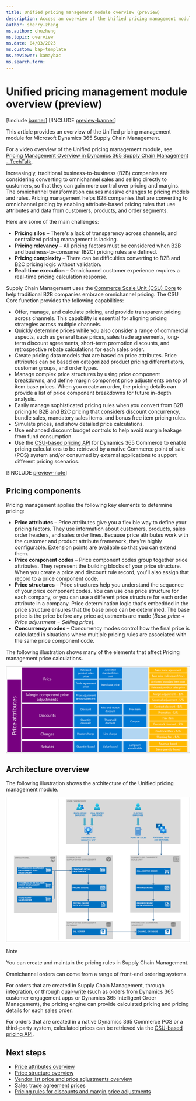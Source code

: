 ```yaml
---
title: Unified pricing management module overview (preview)
description: Access an overview of the Unified pricing management module in Microsoft Dynamics 365 Supply Chain Management, including a list of challenges.
author: sherry-zheng
ms.author: chuzheng
ms.topic: overview
ms.date: 04/03/2023
ms.custom: bap-template
ms.reviewer: kamaybac
ms.search.form:
---
```


# Unified pricing management module overview (preview)

[!include [banner](../includes/banner.md)]
[!INCLUDE [preview-banner](~/../shared-content/shared/preview-includes/preview-banner.md)]
<!-- KFM: Preview until further notice -->

This article provides an overview of the Unified pricing management module for Microsoft Dynamics 365 Supply Chain Management.

For a video overview of the Unified pricing management module, see [Pricing Management Overview in Dynamics 365 Supply Chain Management - TechTalk](https://www.youtube.com/watch?v=Pc9nBoHN5m0).

Increasingly, traditional business-to-business (B2B) companies are considering converting to omnichannel sales and selling directly to customers, so that they can gain more control over pricing and margins. The omnichannel transformation causes massive changes to pricing models and rules. Pricing management helps B2B companies that are converting to omnichannel pricing by enabling attribute-based pricing rules that use attributes and data from customers, products, and order segments.

Here are some of the main challenges:

- **Pricing silos** – There's a lack of transparency across channels, and centralized pricing management is lacking.
- **Pricing relevancy** – All pricing factors must be considered when B2B and business-to-consumer (B2C) pricing rules are defined.
- **Pricing complexity** – There can be difficulties converting to B2B and B2C pricing logic without validation.
- **Real-time execution** – Omnichannel customer experience requires a real-time pricing calculation response.

Supply Chain Management uses the [Commerce Scale Unit (CSU) Core](../../commerce/dev-itpro/CSU-core.md) to help traditional B2B companies embrace omnichannel pricing. The CSU Core function provides the following capabilities:

- Offer, manage, and calculate pricing, and provide transparent pricing across channels. This capability is essential for aligning pricing strategies across multiple channels.
- Quickly determine prices while you also consider a range of commercial aspects, such as general base prices, sales trade agreements, long-term discount agreements, short-term promotion discounts, and retrospective rebate calculations for each sales order.
- Create pricing data models that are based on price attributes. Price attributes can be based on categorized product pricing differentiators, customer groups, and order types.
- Manage complex price structures by using price component breakdowns, and define margin component price adjustments on top of item base prices. When you create an order, the pricing details can provide a list of price component breakdowns for future in-depth analysis.
- Easily manage sophisticated pricing rules when you convert from B2B pricing to B2B and B2C pricing that considers discount concurrency, bundle sales, mandatory sales items, and bonus free item pricing rules.
- Simulate prices, and show detailed price calculations.
- Use enhanced discount budget controls to help avoid margin leakage from fund consumption.
- Use the [CSU-based pricing API](../../commerce/pricing-apis.md) for Dynamics 365 Commerce to enable pricing calculations to be retrieved by a native Commerce point of sale (POS) system and/or consumed by external applications to support different pricing scenarios.

[!INCLUDE [preview-note](~/../shared-content/shared/preview-includes/preview-note-d365.md)]

## Pricing components

Pricing management applies the following key elements to determine pricing:

- **Price attributes** – Price attributes give you a flexible way to define your pricing factors. They use information about customers, products, sales order headers, and sales order lines. Because price attributes work with the customer and product attribute framework, they're highly configurable. Extension points are available so that you can extend them.
- **Price component codes** – Price component codes group together price attributes. They represent the building blocks of your price structure. When you create a price and discount rule record, you'll also assign that record to a price component code.
- **Price structures** – Price structures help you understand the sequence of your price component codes. You can use one price structure for each company, or you can use a different price structure for each order attribute in a company. Price determination logic that's embedded in the price structure ensures that the base price can be determined. The base price is the price before any price adjustments are made (*Base price* + *Price adjustment* = *Selling price*).
- **Concurrency modes** – Concurrency modes control how the final price is calculated in situations where multiple pricing rules are associated with the same price component code.

The following illustration shows many of the elements that affect Pricing management price calculations.

[<img src="media/pricing-management-elements.png" alt="Elements that affect Pricing management price calculations." title="Elements that affect Pricing management price calculations" width="720" />](media/pricing-management-elements.png#lightbox)

## Architecture overview

The following illustration shows the architecture of the Unified pricing management module.

[<img src="media/pricing-management-architecture.png" alt="Unified pricing management module architecture." title="Unified pricing management module architecture" width="720" />](media/pricing-management-architecture.png#lightbox)

> [!NOTE]
> You can create and maintain the pricing rules in Supply Chain Management.
>
> Omnichannel orders can come from a range of front-end ordering systems.
>
> For orders that are created in Supply Chain Management, through integration, or through [dual-write](../../fin-ops-core/dev-itpro/data-entities/dual-write/dual-write-overview.md) (such as orders from Dynamics 365 customer engagement apps or Dynamics 365 Intelligent Order Management), the pricing engine can provide calculated pricing and pricing details for each sales order.
>
> For orders that are created in a native Dynamics 365 Commerce POS or a third-party system, calculated prices can be retrieved via the [CSU-based pricing API](../../commerce/pricing-apis.md).

## Next steps

- [Price attributes overview](upm-price-attributes-overview.md)
- [Price structure overview](upm-price-structure-overview.md)
- [Vendor list price and price adjustments overview](upm-vendor-list-price.md)
- [Sales trade agreement prices](upm-sales-trade-agreement-prices.md)
- [Pricing rules for discounts and margin price adjustments](upm-margin-discount-pricing-rules.md)
